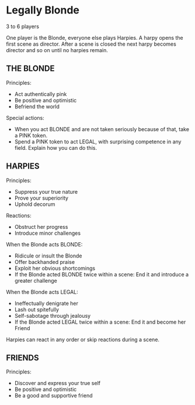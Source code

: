 # Legally Blonde

3 to 6 players

One player is the Blonde, everyone else plays Harpies. A harpy opens the first scene as director. After a scene is closed the next harpy becomes director and so on until no harpies remain. 

## THE BLONDE

Principles:

- Act authentically pink
- Be positive and optimistic
- Befriend the world

Special actions:

- When you act BLONDE and are not taken seriously because of that, take a PINK token. 
- Spend a PINK token to act LEGAL, with surprising competence in any field. Explain how you can do this. 

## HARPIES

Principles:

- Suppress your true nature
- Prove your superiority
- Uphold decorum

Reactions:

- Obstruct her progress
- Introduce minor challenges

When the Blonde acts BLONDE:

- Ridicule or insult the Blonde
- Offer backhanded praise
- Exploit her obvious shortcomings
- If the Blonde acted BLONDE twice within a scene: End it and introduce a greater challenge

When the Blonde acts LEGAL:

- Ineffectually denigrate her 
- Lash out spitefully
- Self-sabotage through jealousy
- If the Blonde acted LEGAL twice within a scene: End it and become her Friend

Harpies can react in any order or skip reactions during a scene.

## FRIENDS

Principles:

- Discover and express your true self
- Be positive and optimistic
- Be a good and supportive friend
